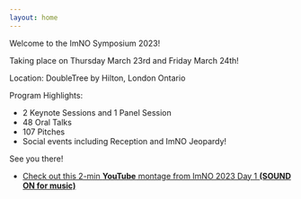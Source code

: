 ```yaml
---
layout: home
---
```

Welcome to the ImNO Symposium 2023!

Taking place on Thursday March 23rd and Friday March 24th!

Location: DoubleTree by Hilton, London Ontario

Program Highlights:
- 2 Keynote Sessions and 1 Panel Session 
- 48 Oral Talks
- 107 Pitches
- Social events including Reception and ImNO Jeopardy!


See you there!

- [Check out this 2-min **YouTube** montage from ImNO 2023 Day 1 **(SOUND ON for music)**](https://m.youtube.com/watch?v=QfmfNNkH0Ps)
